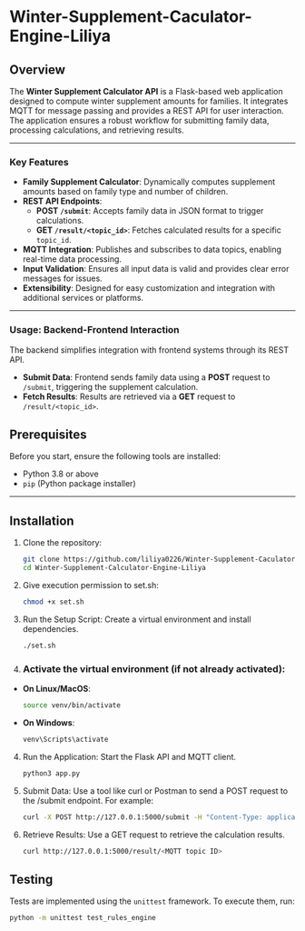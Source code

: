 # Winter-Supplement-Caculator-Engine-Liliya


## Overview

The **Winter Supplement Calculator API** is a Flask-based web application designed to compute winter supplement amounts for families. It integrates MQTT for message passing and provides a REST API for user interaction. The application ensures a robust workflow for submitting family data, processing calculations, and retrieving results.

---

### Key Features

- **Family Supplement Calculator**: Dynamically computes supplement amounts based on family type and number of children.
- **REST API Endpoints**:
  - **POST `/submit`**: Accepts family data in JSON format to trigger calculations.
  - **GET `/result/<topic_id>`**: Fetches calculated results for a specific `topic_id`.
- **MQTT Integration**: Publishes and subscribes to data topics, enabling real-time data processing.
- **Input Validation**: Ensures all input data is valid and provides clear error messages for issues.
- **Extensibility**: Designed for easy customization and integration with additional services or platforms.

---

### Usage: Backend-Frontend Interaction

The backend simplifies integration with frontend systems through its REST API.

- **Submit Data**: Frontend sends family data using a **POST** request to `/submit`, triggering the supplement calculation.
- **Fetch Results**: Results are retrieved via a **GET** request to `/result/<topic_id>`.


## Prerequisites

Before you start, ensure the following tools are installed:

- Python 3.8 or above
- `pip` (Python package installer)

---

## Installation

1. Clone the repository:
   ```bash
   git clone https://github.com/liliya0226/Winter-Supplement-Caculator-Engine-Liliya.git
   cd Winter-Supplement-Calculator-Engine-Liliya
2. Give execution permission to set.sh:
    ```bash
    chmod +x set.sh
3. Run the Setup Script: Create a virtual environment and install dependencies.
    ```bash
    ./set.sh
3. ### Activate the virtual environment (if not already activated):

- **On Linux/MacOS**:
  ```bash
  source venv/bin/activate
- **On Windows**:
  ```bash
  venv\Scripts\activate
4. Run the Application: Start the Flask API and MQTT client.
    ```bash
    python3 app.py
5. Submit Data: Use a tool like curl or Postman to send a POST request to the /submit endpoint. For example:
    ```bash
    curl -X POST http://127.0.0.1:5000/submit -H "Content-Type: application/json" -d '{"id": <MQTT topic ID>", "numberOfChildren": 2, "familyComposition": "couple", "familyUnitInPayForDecember": true}'
6. Retrieve Results: Use a GET request to retrieve the calculation results.
    ```bash
    curl http://127.0.0.1:5000/result/<MQTT topic ID>
## Testing
Tests are implemented using the `unittest` framework. To execute them, run:

```bash
python -m unittest test_rules_engine
